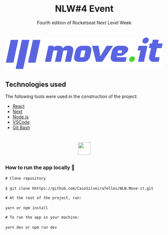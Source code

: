 <h1 align="center">
    NLW#4 Event
</h1>
   
</h1>
<p align="center"> Fourth edition of Rocketseat Next Level Week </p>

<h1 align="center">
  <img width="500" style="border-radius: 10px" height="auto" alt="MoveIt" title="#MoveIt" src="public/logo-full.svg" />
</h1>


<h2 id="technologies"> Technologies used </h2>

The following tools were used in the construction of the project:

- [React](https://reactjs.org)
- [Next](https://nextjs.org)
- [Node.js](https://nodejs.org/en/)
- [VSCode](https://code.visualstudio.com)
- [Git Bash](https://gitforwindows.org/)



<h1 align="center">
 <img src=public/Demo.gif width="40" height="40" />
</h1>

### How to run the app locally 🤔
```
# Clone repository

$ git clone hhttps://github.com/CaioSilveiraTelles/NLW.Move-it.git
```

```
# At the root of the project, run:

yarn or npm install
```

```
# To run the app in your machine:

yarn dev or npm run dev
```
